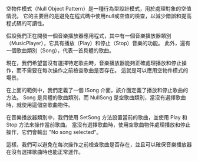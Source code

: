 ﻿空物件模式（Null Object Pattern）是一種行為型設計模式，用於處理對象的空值情況。
它的主要目的是避免在程式碼中使用null或空值的檢查，以減少錯誤和提高程式碼的可讀性。

假設我們正在開發一個音樂播放器應用程式，其中有一個音樂播放器類別（MusicPlayer），它具有播放（Play）和停止（Stop）音樂的功能。
此外，還有一個歌曲類別（Song），代表一首具體的歌曲。

現在，我們希望當沒有選擇特定歌曲時，音樂播放器能夠正確處理播放和停止操作，而不需要在每次操作之前檢查歌曲是否存在。
這就是可以應用空物件模式的場景。

在上面的範例中，我們定義了一個 ISong 介面，該介面定義了播放和停止歌曲的方法。 
Song 是具體的歌曲類別，而 NullSong 是空歌曲類別，當沒有選擇歌曲時，就使用這個空歌曲物件。

在音樂播放器類別中，我們使用 SetSong 方法設置當前的歌曲，並使用 Play 和 Stop 方法來操作當前歌曲。
當沒有選擇歌曲時，使用空歌曲物件處理播放和停止操作，它們會輸出 "No song selected"。

這樣，我們可以避免在每次操作之前檢查歌曲是否存在，並且可以確保音樂播放器在沒有選擇歌曲時也能正常運作。